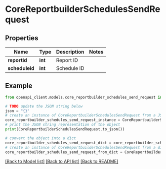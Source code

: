 # CoreReportbuilderSchedulesSendRequest


## Properties

Name | Type | Description | Notes
------------ | ------------- | ------------- | -------------
**reportid** | **int** | Report ID | 
**scheduleid** | **int** | Schedule ID | 

## Example

```python
from openapi_client.models.core_reportbuilder_schedules_send_request import CoreReportbuilderSchedulesSendRequest

# TODO update the JSON string below
json = "{}"
# create an instance of CoreReportbuilderSchedulesSendRequest from a JSON string
core_reportbuilder_schedules_send_request_instance = CoreReportbuilderSchedulesSendRequest.from_json(json)
# print the JSON string representation of the object
print(CoreReportbuilderSchedulesSendRequest.to_json())

# convert the object into a dict
core_reportbuilder_schedules_send_request_dict = core_reportbuilder_schedules_send_request_instance.to_dict()
# create an instance of CoreReportbuilderSchedulesSendRequest from a dict
core_reportbuilder_schedules_send_request_from_dict = CoreReportbuilderSchedulesSendRequest.from_dict(core_reportbuilder_schedules_send_request_dict)
```
[[Back to Model list]](../README.md#documentation-for-models) [[Back to API list]](../README.md#documentation-for-api-endpoints) [[Back to README]](../README.md)


